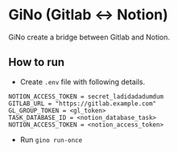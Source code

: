 # GiNo (Gitlab <-> Notion)

GiNo create a bridge between Gitlab and Notion.

## How to run

- Create `.env` file with following details.

```
NOTION_ACCESS_TOKEN = secret_ladidadadumdum 
GITLAB_URL = "https://gitlab.example.com" 
GL_GROUP_TOKEN = <gl_token>
TASK_DATABASE_ID = <notion_database_task>
NOTION_ACCESS_TOKEN = <notion_access_token>
```

- Run `gino run-once`
